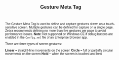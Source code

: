 ﻿---
title: Gesture Meta Tag
productversion: '1.4'
product: Enterprise Browser
layout: guide.html
subhead: 
---
The Gesture Meta Tag is used to define and capture gestures drawn on a touch-sensitive screen. Multiple gestures can be defined for capture on a single page. Zebra recommends defining no more than five gestures per page to avoid performance issues. **Note**: Not supported on Windows CE if debug buttons are enabled in the `Config.xml` file of an Enterprise Browser app.

There are three types of screen gestures:

**Linear –** straight-line movements on the screen
**Circle –** full or partially circular movements on the screen
**Hold –** when the screen is touched and held

<html>
  <head>
    <META http-equiv="Content-Type" content="text/html; charset=utf-8">
    <style>
					body
					{
					font-family:verdana,arial,helvetica;
					font-size:x-small;
					margin:20;
					}
					h1
					{
					font-family:verdana,arial,helvetica;
					font-size:medium;
					font-weight:bold;
					}
					th
					{
					font-family:verdana,arial,helvetica;
					font-size:x-small;
					font-weight:bold;
					text-align:left;
					background-color:#CCCCCC;
					}
					td
					{
					font-family:verdana,arial,helvetica;
					font-size:x-small;
					text-align:left;
					}
					.clsRef
					{
					font-family:verdana,arial,helvetica;
					font-size:small;
					color:#003399;
					font-weight:bold;
					text-align:left;
					}
					.clsSyntax
					{
					font-family:courier;
					font-size:x-small;
					text-align:left;
					background-color:#ffffff;
					}
					.clsSyntaxHeadings
					{
					font-family:verdana,arial,helvetica;
					font-size:x-small;
					font-weight:bold;
					text-align:left;
					color:#000066;
					background-color:#efeff7;
					border-bottom: #c8cdde 1px solid;
					}
					.clsSyntaxCells
					{
					font-family:verdana,arial,helvetica;
					font-size:x-small;
					text-align:left;
					background-color:#f7f7ff;
					border-bottom: #d5d5d3 1px solid;
					}
				</style>
    <title>Gesture</title><script type="text/javascript" language="Javascript">
					
					function ToggleSpan(SpanId, ImgID)
					{
						var path = '../Resources/'
					//Toggle the span view on or off
					var Rollup = document.all.item(SpanId);
					var RollupImg = document.all.item(ImgID);
					var ToggleExpand = path + 'ToggleExpand.gif';
					var ToggleCollapse = path + 'ToggleCollapse.gif';
					Rollup.style.display = (Rollup.style.display=='none' ? 'block' : 'none');
					RollupImg.src = (Rollup.style.display=='none' ? ToggleExpand : ToggleCollapse);
					}

					function CopyTemplate(sControl)
					{
					//Copy the template values held in the appropriate textarea to clipboard
					if (window.clipboardData)
					{
					window.clipboardData.setData("Text", document.all.item(sControl).value);
					}
					return false;
					}
					
				</script></head>
  <body topmargin="0" leftmargin="0" marginheight="0" marginwidth="0" bgcolor="#ffffff" text="#000000">
    <hr size="1">
    
    <div id="SyntaxSpan" style="display:block">
      <blockquote>
        <table class="clsSyntax" cellspacing="1" cellpadding="3" width="95%">
          <tr>
            <th class="clsSyntaxHeadings">Gesture (META Tag) Syntax
						</th>
          </tr>
          <tr>
            <td class="clsSyntaxCells">
              <p>&lt;META HTTP-Equiv="Gesture" content="[method / parameter]"&gt;</p>
            </td>
          </tr>
          <tr>
            <td class="clsSyntaxCells">
              <p>&lt;META HTTP-Equiv="Gesture" contents="Detected:url('[jsFunction | url]')"&gt;</p>
            </td>
          </tr>
        </table>
      </blockquote><br></div>
    
    <div id="ParametersWOSpan" style="display:block">
      <blockquote>
				Items listed in this section indicate methods or, in some cases, indicate parameters which will be retrieved.
				<BR><BR><table class="clsSyntax" cellspacing="1" cellpadding="3" width="95%">
          <col width="10%">
          <col width="68%">
          <col width="22%">
          <tr>
            <th class="clsSyntaxHeadings">Name</th>
            <th class="clsSyntaxHeadings">Description</th>
            <th class="clsSyntaxHeadings">
              <table cellspacing="0" cellpadding="0">
                <tr>
                  <td width="85%" class="clsSyntaxHeadings" style="border-bottom-style: none;">Default Value</td>
                </tr>
              </table>
            </th>
          </tr>
          <tr>
            <td valign="top" class="clsSyntaxCells"><b>Create</b></td>
            <td valign="top" class="clsSyntaxCells">Creates the previously defined gesture. Must be the last tag when creating a gesture.</td>
            <td valign="top" class="clsSyntaxCells">
										N/A
									</td>
          </tr>
        </table>
        <table cellspacing="1" cellpadding="3" width="95%">
          <col width="78%">
          <col width="8%">
          <col width="1%">
          <col width="5%">
          <col width="1%">
          <col width="5%">
          <col width="2%">
          <tr align="right">
            <td></td>
            <td valign="bottom" style="border-bottom-style: none;font-weight:normal;font-size:xx-small;"><nobr><b>Copy methods template to clipboard:</b></nobr></td>
            <td></td>
            <td valign="bottom" style="border-bottom-style: none;font-weight:normal;font-size:xx-small;"><nobr><img id="imgCopyDefaultsWO" alt="Copy META Tag template to clipboard" onclick="CopyTemplate('txtMETATemplateWO')" onmouseover="this.style.cursor='hand'" src="../Resources/CopyDefaults.gif">
									META Tags
								</nobr></td>
            <td></td>
            <td valign="middle" style="border-bottom-style: none;font-weight:normal;font-size:xx-small;"><nobr><img id="imgCopyDefaultsWO" alt="Copy Javascript template to clipboard" onclick="CopyTemplate('txtJavascriptTemplateWO')" onmouseover="this.style.cursor='hand'" src="../Resources/CopyDefaults.gif">
									Javascript
								</nobr></td>
            <td></td>
          </tr>
        </table>
        <div style="display:none"><textarea id="txtMETATemplateWO">&lt;!-- 
The Gesture META Tag is used to define touch screen.
--&gt;

&lt;!-- &lt;META HTTP-Equiv="Gesture" Content="Create"&gt; --&gt;      &lt;!-- Creates the previously defined gesture. Must be the last tag when creating a gesture. --&gt;</textarea></div>
        <div style="display:none"><textarea id="txtJavascriptTemplateWO">&lt;script&gt;
   /*
   The Gesture META Tag is used to define touch screen.
   */

   function doGestureInit()
   {
      var objGeneric = new ActiveXObject("PocketBrowser.Generic");

      //objGeneric.InvokeMETAFunction('Gesture', 'Create');      /* Creates the previously defined gesture. Must be the last tag when creating a gesture. */

   }
&lt;/script&gt;</textarea></div>
      </blockquote><br></div>

    <div id="ParametersWSpan" style="display:block">
      <blockquote>
				Items listed in this section indicate parameters, or attributes which can be set.
				<BR><BR><table class="clsSyntax" cellspacing="1" cellpadding="3" width="95%">
          <col width="20%">
          <col width="20%">
          <col width="38%">
          <col width="22%">
          <tr>
            <th class="clsSyntaxHeadings">Name</th>
            <th class="clsSyntaxHeadings">Possible Values</th>
            <th class="clsSyntaxHeadings">Description</th>
            <th class="clsSyntaxHeadings">
              <table cellspacing="0" cellpadding="0">
                <tr>
                  <td width="85%" class="clsSyntaxHeadings" style="border-bottom-style: none;">Default Value</td>
                </tr>
              </table>
            </th>
          </tr>
          <tr>
            <td valign="top" class="clsSyntaxCells"><b>Type:[Value]
													</b></td>
            <td valign="top" class="clsSyntaxCells">Linear, Circle, Hold</td>
            <td valign="top" class="clsSyntaxCells">Specifies the type of gesture being created. Must be the first tag when creating a gesture.</td>
            <td valign="top" class="clsSyntaxCells">None</td>
          </tr>
          <tr>
            <td valign="top" class="clsSyntaxCells"><b>ID:[Value]
													</b></td>
            <td valign="top" class="clsSyntaxCells">Any string</td>
            <td valign="top" class="clsSyntaxCells">ID used to identify gesture when detected.</td>
            <td valign="top" class="clsSyntaxCells">Depends on gesture type and preset used, if any. See remarks.</td>
          </tr>
          <tr>
            <td valign="top" class="clsSyntaxCells"><b>Preset:[Value]
													</b></td>
            <td valign="top" class="clsSyntaxCells">Depends on gesture type. See remarks.</td>
            <td valign="top" class="clsSyntaxCells">Name of predefined set of parameter values.</td>
            <td valign="top" class="clsSyntaxCells">Depends on gesture type. See remarks.</td>
          </tr>
          <tr>
            <td valign="top" class="clsSyntaxCells"><b>Diagnostics:[Value]
													</b></td>
            <td valign="top" class="clsSyntaxCells">TRUE, FALSE</td>
            <td valign="top" class="clsSyntaxCells">Enables drawing of diagnostic information to provide guidance showing whether or not the gesture will be detected.  Note that by their very nature Diagnostics are not designed to be seen by the user.</td>
            <td valign="top" class="clsSyntaxCells">FALSE</td>
          </tr>
          <tr>
            <td valign="top" class="clsSyntaxCells"><b>LINEAR GESTURE PARAMETERS</b></td>
            <td valign="top" class="clsSyntaxCells"></td>
            <td valign="top" class="clsSyntaxCells"></td>
            <td valign="top" class="clsSyntaxCells"></td>
          </tr>
          <tr>
            <td valign="top" class="clsSyntaxCells"><b>Start-X, Start-Y:[Value]
													</b></td>
            <td valign="top" class="clsSyntaxCells">0 to 10000</td>
            <td valign="top" class="clsSyntaxCells">Starting point of gesture.</td>
            <td valign="top" class="clsSyntaxCells">10% of screen width, 50% of screen height.</td>
          </tr>
          <tr>
            <td valign="top" class="clsSyntaxCells"><b>End-X, End-Y:[Value]
													</b></td>
            <td valign="top" class="clsSyntaxCells">0 to 10000</td>
            <td valign="top" class="clsSyntaxCells">End point of gesture.</td>
            <td valign="top" class="clsSyntaxCells">90% of screen width, 50% of screen height.</td>
          </tr>
          <tr>
            <td valign="top" class="clsSyntaxCells"><b>Tolerance:[Value]
													</b></td>
            <td valign="top" class="clsSyntaxCells">0 to 10000</td>
            <td valign="top" class="clsSyntaxCells">How far (in pixels) the mouse track can vary from the gesture path.</td>
            <td valign="top" class="clsSyntaxCells">25% of screen height.</td>
          </tr>
          <tr>
            <td valign="top" class="clsSyntaxCells"><b>Sensitivity:[Value]
													</b></td>
            <td valign="top" class="clsSyntaxCells">0 to 100</td>
            <td valign="top" class="clsSyntaxCells">Percentage of gesture path which mouse track must cover. Rounds down if this results in a non-whole number of regions.</td>
            <td valign="top" class="clsSyntaxCells">50</td>
          </tr>
          <tr>
            <td valign="top" class="clsSyntaxCells"><b>Skew:[Value]
													</b></td>
            <td valign="top" class="clsSyntaxCells">0 to 90</td>
            <td valign="top" class="clsSyntaxCells">Maximum angle which straight line through mouse track can make to the gesture path.</td>
            <td valign="top" class="clsSyntaxCells">20</td>
          </tr>
          <tr>
            <td valign="top" class="clsSyntaxCells"><b>Deviation:[Value]
													</b></td>
            <td valign="top" class="clsSyntaxCells">0 to 100</td>
            <td valign="top" class="clsSyntaxCells">Maximum deviation of mouse track from a straight line.</td>
            <td valign="top" class="clsSyntaxCells">20</td>
          </tr>
          <tr>
            <td valign="top" class="clsSyntaxCells"><b>Region-Width:[Value]
													</b></td>
            <td valign="top" class="clsSyntaxCells">0 to 10000</td>
            <td valign="top" class="clsSyntaxCells">Width of regions into which gesture path is divided. Setting very small (e.g. 1) or large (e.g. equal to the gesture line length) values is allowed but may lead to unexpected results.</td>
            <td valign="top" class="clsSyntaxCells">10% of screen width.</td>
          </tr>
          <tr>
            <td valign="top" class="clsSyntaxCells"><b>CIRCLE GESTURE PARAMETERS</b></td>
            <td valign="top" class="clsSyntaxCells"></td>
            <td valign="top" class="clsSyntaxCells"></td>
            <td valign="top" class="clsSyntaxCells"></td>
          </tr>
          <tr>
            <td valign="top" class="clsSyntaxCells"><b>Center-X, Center-Y:[Value]
													</b></td>
            <td valign="top" class="clsSyntaxCells">-10000 to 10000</td>
            <td valign="top" class="clsSyntaxCells">Center of gesture.</td>
            <td valign="top" class="clsSyntaxCells">Center of screen.</td>
          </tr>
          <tr>
            <td valign="top" class="clsSyntaxCells"><b>Radius:[Value]
													</b></td>
            <td valign="top" class="clsSyntaxCells">1 to 10000</td>
            <td valign="top" class="clsSyntaxCells">Radius (in pixels) of gesture.</td>
            <td valign="top" class="clsSyntaxCells">33% of screen width or height, whichever is smaller.</td>
          </tr>
          <tr>
            <td valign="top" class="clsSyntaxCells"><b>Start:[Value]
													</b></td>
            <td valign="top" class="clsSyntaxCells">0 to 10000</td>
            <td valign="top" class="clsSyntaxCells">Starting angle of gesture in degrees. Angles are measured clockwise from 3 o'clock position.</td>
            <td valign="top" class="clsSyntaxCells">0</td>
          </tr>
          <tr>
            <td valign="top" class="clsSyntaxCells"><b>End:[Value]
													</b></td>
            <td valign="top" class="clsSyntaxCells">0 to 10000</td>
            <td valign="top" class="clsSyntaxCells">Ending angle of gesture in degrees. Angles are measured clockwise from 3 o'clock position.</td>
            <td valign="top" class="clsSyntaxCells">180</td>
          </tr>
          <tr>
            <td valign="top" class="clsSyntaxCells"><b>Tolerance:[Value]
													</b></td>
            <td valign="top" class="clsSyntaxCells">0 to 10000</td>
            <td valign="top" class="clsSyntaxCells">How far (in pixels) the mouse track can vary from the gesture path.</td>
            <td valign="top" class="clsSyntaxCells">16% of screen width.</td>
          </tr>
          <tr>
            <td valign="top" class="clsSyntaxCells"><b>Sensitivity:[Value]
													</b></td>
            <td valign="top" class="clsSyntaxCells">0 to 100</td>
            <td valign="top" class="clsSyntaxCells">Percentage of gesture path which mouse track must cover. Rounds down if this results in a non-whole number of regions.</td>
            <td valign="top" class="clsSyntaxCells">50</td>
          </tr>
          <tr>
            <td valign="top" class="clsSyntaxCells"><b>HOLD GESTURE PARAMETERS</b></td>
            <td valign="top" class="clsSyntaxCells"></td>
            <td valign="top" class="clsSyntaxCells"></td>
            <td valign="top" class="clsSyntaxCells"></td>
          </tr>
          <tr>
            <td valign="top" class="clsSyntaxCells"><b>Center-X, Center-Y:[Value]
													</b></td>
            <td valign="top" class="clsSyntaxCells">-10000 to 10000</td>
            <td valign="top" class="clsSyntaxCells">Center of gesture.</td>
            <td valign="top" class="clsSyntaxCells">Center of screen.</td>
          </tr>
          <tr>
            <td valign="top" class="clsSyntaxCells"><b>Radius:[Value]
													</b></td>
            <td valign="top" class="clsSyntaxCells">1 to 10000</td>
            <td valign="top" class="clsSyntaxCells">Radius (in pixels) of gesture.</td>
            <td valign="top" class="clsSyntaxCells">25% of screen width or height, whichever is smaller.</td>
          </tr>
          <tr>
            <td valign="top" class="clsSyntaxCells"><b>Delay:[Value]
													</b></td>
            <td valign="top" class="clsSyntaxCells">&gt;=0</td>
            <td valign="top" class="clsSyntaxCells">Time (in milliseconds) that screen must be touched within gesture before first detected.</td>
            <td valign="top" class="clsSyntaxCells">1000</td>
          </tr>
          <tr>
            <td valign="top" class="clsSyntaxCells"><b>Interval:[Value]
													</b></td>
            <td valign="top" class="clsSyntaxCells">&gt;=0</td>
            <td valign="top" class="clsSyntaxCells">Time (in milliseconds) between subsequent detections while screen continues to be touched. Zero means no further detections.  This parameter is ignored if the detection event is not set to a Javascript function.</td>
            <td valign="top" class="clsSyntaxCells">0</td>
          </tr>
        </table>
        <table cellspacing="1" cellpadding="3" width="95%">
          <col width="78%">
          <col width="8%">
          <col width="1%">
          <col width="5%">
          <col width="1%">
          <col width="5%">
          <col width="2%">
          <tr align="right">
            <td></td>
            <td valign="bottom" style="border-bottom-style: none;font-weight:normal;font-size:xx-small;"><nobr><b>Copy parameters template to clipboard:</b></nobr></td>
            <td></td>
            <td valign="bottom" style="border-bottom-style: none;font-weight:normal;font-size:xx-small;"><nobr><img id="imgCopyDefaultsW" alt="Copy META Tag template to clipboard" onclick="CopyTemplate('txtMETATemplateW')" onmouseover="this.style.cursor='hand'" src="../Resources/CopyDefaults.gif">
									META Tags
								</nobr></td>
            <td></td>
            <td valign="middle" style="border-bottom-style: none;font-weight:normal;font-size:xx-small;"><nobr><img id="imgCopyDefaultsW" alt="Copy Javascript template to clipboard" onclick="CopyTemplate('txtJavascriptTemplateW')" onmouseover="this.style.cursor='hand'" src="../Resources/CopyDefaults.gif">
									Javascript
								</nobr></td>
            <td></td>
          </tr>
        </table>
        <div style="display:none"><textarea id="txtMETATemplateW">&lt;!-- 
The Gesture META Tag is used to define touch screen.
--&gt;

&lt;!-- &lt;META HTTP-Equiv="Gesture" Content="Type:[Value]"&gt; --&gt;      &lt;!-- Specifies the type of gesture being created. Must be the first tag when creating a gesture. --&gt;
&lt;!-- &lt;META HTTP-Equiv="Gesture" Content="ID:[Value]"&gt; --&gt;      &lt;!-- ID used to identify gesture when detected. --&gt;
&lt;!-- &lt;META HTTP-Equiv="Gesture" Content="Preset:[Value]"&gt; --&gt;      &lt;!-- Name of predefined set of parameter values. --&gt;
&lt;!-- &lt;META HTTP-Equiv="Gesture" Content="Diagnostics:[Value]"&gt; --&gt;      &lt;!-- Enables drawing of diagnostic information to provide guidance showing whether or not the gesture will be detected.  Note that by their very nature Diagnostics are not designed to be seen by the user. --&gt;
&lt;!-- &lt;META HTTP-Equiv="Gesture" Content="LINEAR GESTURE PARAMETERS:[Value]"&gt; --&gt;      &lt;!--  --&gt;
&lt;!-- &lt;META HTTP-Equiv="Gesture" Content="Start-X, Start-Y:[Value]"&gt; --&gt;      &lt;!-- Starting point of gesture. --&gt;
&lt;!-- &lt;META HTTP-Equiv="Gesture" Content="End-X, End-Y:[Value]"&gt; --&gt;      &lt;!-- End point of gesture. --&gt;
&lt;!-- &lt;META HTTP-Equiv="Gesture" Content="Tolerance:[Value]"&gt; --&gt;      &lt;!-- How far (in pixels) the mouse track can vary from the gesture path. --&gt;
&lt;!-- &lt;META HTTP-Equiv="Gesture" Content="Sensitivity:[Value]"&gt; --&gt;      &lt;!-- Percentage of gesture path which mouse track must cover. Rounds down if this results in a non-whole number of regions. --&gt;
&lt;!-- &lt;META HTTP-Equiv="Gesture" Content="Skew:[Value]"&gt; --&gt;      &lt;!-- Maximum angle which straight line through mouse track can make to the gesture path. --&gt;
&lt;!-- &lt;META HTTP-Equiv="Gesture" Content="Deviation:[Value]"&gt; --&gt;      &lt;!-- Maximum deviation of mouse track from a straight line. --&gt;
&lt;!-- &lt;META HTTP-Equiv="Gesture" Content="Region-Width:[Value]"&gt; --&gt;      &lt;!-- Width of regions into which gesture path is divided. Setting very small (e.g. 1) or large (e.g. equal to the gesture line length) values is allowed but may lead to unexpected results. --&gt;
&lt;!-- &lt;META HTTP-Equiv="Gesture" Content="CIRCLE GESTURE PARAMETERS:[Value]"&gt; --&gt;      &lt;!--  --&gt;
&lt;!-- &lt;META HTTP-Equiv="Gesture" Content="Center-X, Center-Y:[Value]"&gt; --&gt;      &lt;!-- Center of gesture. --&gt;
&lt;!-- &lt;META HTTP-Equiv="Gesture" Content="Radius:[Value]"&gt; --&gt;      &lt;!-- Radius (in pixels) of gesture. --&gt;
&lt;!-- &lt;META HTTP-Equiv="Gesture" Content="Start:[Value]"&gt; --&gt;      &lt;!-- Starting angle of gesture in degrees. Angles are measured clockwise from 3 o'clock position. --&gt;
&lt;!-- &lt;META HTTP-Equiv="Gesture" Content="End:[Value]"&gt; --&gt;      &lt;!-- Ending angle of gesture in degrees. Angles are measured clockwise from 3 o'clock position. --&gt;
&lt;!-- &lt;META HTTP-Equiv="Gesture" Content="Tolerance:[Value]"&gt; --&gt;      &lt;!-- How far (in pixels) the mouse track can vary from the gesture path. --&gt;
&lt;!-- &lt;META HTTP-Equiv="Gesture" Content="Sensitivity:[Value]"&gt; --&gt;      &lt;!-- Percentage of gesture path which mouse track must cover. Rounds down if this results in a non-whole number of regions. --&gt;
&lt;!-- &lt;META HTTP-Equiv="Gesture" Content="HOLD GESTURE PARAMETERS:[Value]"&gt; --&gt;      &lt;!--  --&gt;
&lt;!-- &lt;META HTTP-Equiv="Gesture" Content="Center-X, Center-Y:[Value]"&gt; --&gt;      &lt;!-- Center of gesture. --&gt;
&lt;!-- &lt;META HTTP-Equiv="Gesture" Content="Radius:[Value]"&gt; --&gt;      &lt;!-- Radius (in pixels) of gesture. --&gt;
&lt;!-- &lt;META HTTP-Equiv="Gesture" Content="Delay:[Value]"&gt; --&gt;      &lt;!-- Time (in milliseconds) that screen must be touched within gesture before first detected. --&gt;
&lt;!-- &lt;META HTTP-Equiv="Gesture" Content="Interval:[Value]"&gt; --&gt;      &lt;!-- Time (in milliseconds) between subsequent detections while screen continues to be touched. Zero means no further detections.  This parameter is ignored if the detection event is not set to a Javascript function. --&gt;</textarea></div>
        <div style="display:none"><textarea id="txtJavascriptTemplateW">&lt;script&gt;
   /*
   The Gesture META Tag is used to define touch screen.
   */

   function doGestureInit()
   {
      var objGeneric = new ActiveXObject("PocketBrowser.Generic");

      //objGeneric.InvokeMETAFunction('Gesture', 'Type:[Value]');      /* Specifies the type of gesture being created. Must be the first tag when creating a gesture. */
      //objGeneric.InvokeMETAFunction('Gesture', 'ID:[Value]');      /* ID used to identify gesture when detected. */
      //objGeneric.InvokeMETAFunction('Gesture', 'Preset:[Value]');      /* Name of predefined set of parameter values. */
      //objGeneric.InvokeMETAFunction('Gesture', 'Diagnostics:[Value]');      /* Enables drawing of diagnostic information to provide guidance showing whether or not the gesture will be detected.  Note that by their very nature Diagnostics are not designed to be seen by the user. */
      //objGeneric.InvokeMETAFunction('Gesture', 'LINEAR GESTURE PARAMETERS:[Value]');      /*  */
      //objGeneric.InvokeMETAFunction('Gesture', 'Start-X, Start-Y:[Value]');      /* Starting point of gesture. */
      //objGeneric.InvokeMETAFunction('Gesture', 'End-X, End-Y:[Value]');      /* End point of gesture. */
      //objGeneric.InvokeMETAFunction('Gesture', 'Tolerance:[Value]');      /* How far (in pixels) the mouse track can vary from the gesture path. */
      //objGeneric.InvokeMETAFunction('Gesture', 'Sensitivity:[Value]');      /* Percentage of gesture path which mouse track must cover. Rounds down if this results in a non-whole number of regions. */
      //objGeneric.InvokeMETAFunction('Gesture', 'Skew:[Value]');      /* Maximum angle which straight line through mouse track can make to the gesture path. */
      //objGeneric.InvokeMETAFunction('Gesture', 'Deviation:[Value]');      /* Maximum deviation of mouse track from a straight line. */
      //objGeneric.InvokeMETAFunction('Gesture', 'Region-Width:[Value]');      /* Width of regions into which gesture path is divided. Setting very small (e.g. 1) or large (e.g. equal to the gesture line length) values is allowed but may lead to unexpected results. */
      //objGeneric.InvokeMETAFunction('Gesture', 'CIRCLE GESTURE PARAMETERS:[Value]');      /*  */
      //objGeneric.InvokeMETAFunction('Gesture', 'Center-X, Center-Y:[Value]');      /* Center of gesture. */
      //objGeneric.InvokeMETAFunction('Gesture', 'Radius:[Value]');      /* Radius (in pixels) of gesture. */
      //objGeneric.InvokeMETAFunction('Gesture', 'Start:[Value]');      /* Starting angle of gesture in degrees. Angles are measured clockwise from 3 o'clock position. */
      //objGeneric.InvokeMETAFunction('Gesture', 'End:[Value]');      /* Ending angle of gesture in degrees. Angles are measured clockwise from 3 o'clock position. */
      //objGeneric.InvokeMETAFunction('Gesture', 'Tolerance:[Value]');      /* How far (in pixels) the mouse track can vary from the gesture path. */
      //objGeneric.InvokeMETAFunction('Gesture', 'Sensitivity:[Value]');      /* Percentage of gesture path which mouse track must cover. Rounds down if this results in a non-whole number of regions. */
      //objGeneric.InvokeMETAFunction('Gesture', 'HOLD GESTURE PARAMETERS:[Value]');      /*  */
      //objGeneric.InvokeMETAFunction('Gesture', 'Center-X, Center-Y:[Value]');      /* Center of gesture. */
      //objGeneric.InvokeMETAFunction('Gesture', 'Radius:[Value]');      /* Radius (in pixels) of gesture. */
      //objGeneric.InvokeMETAFunction('Gesture', 'Delay:[Value]');      /* Time (in milliseconds) that screen must be touched within gesture before first detected. */
      //objGeneric.InvokeMETAFunction('Gesture', 'Interval:[Value]');      /* Time (in milliseconds) between subsequent detections while screen continues to be touched. Zero means no further detections.  This parameter is ignored if the detection event is not set to a Javascript function. */

   }
&lt;/script&gt;</textarea></div>
      </blockquote><br></div>
   
    <div id="ReturnsSpan" style="display:block">
      <blockquote>
        <p>
					Modules return information back to their web pages via retrieval tags, for example the scanner has a retrieval tag called 'DecodeEvent' which is called whenever it decodes a barcode.  To register to receive a retrieval tag call the module as follows:
					<blockquote>
            <pre class="clsSyntaxCells">&lt;META HTTP-Equiv="[Module]" content="[RetrievalTag]:url('[URI]')"&gt;</pre>
						So to register to retrieve the Scanner's DecodeEvent the following syntax would be used:
						<pre class="clsSyntaxCells">&lt;META HTTP-Equiv="Scanner" content="DecodeEvent:url('Javascript:doScan('%6', '%s', %3, '%2');')"&gt;</pre>
          </blockquote><BR><P>
					Retrieval tags return information by replacing the text in place holders, defined as '%s' or '%&lt;number&gt;'.  Each place holder represents 1 return value with '%s' being populated sequentially or '%&lt;number&gt;' providing direct acces to the desired value.
					</P>
          <blockquote>
            <p>
								If the content for the Scanner's DecodeEvent is:<BR><pre class="clsSyntaxCells">"url('Javascript:doScan('%6', '%s', %3, '%2');')"</pre><BR>
								The function would be called as follows:<BR><pre class="clsSyntaxCells">"Javascript:doScan('Decode', '5449000053879', 0x35, 'SCN:EAN13');"</pre><BR></p>
          </blockquote>
        </p><br><DIV class="clsRef">Detected</DIV>
        <DIV></DIV><BR><table class="clsSyntax" cellspacing="1" cellpadding="3" width="95%">
          <col width="3%">
          <col width="20%">
          <col width="77%">
          <tr>
            <th class="clsSyntaxHeadings">ID</th>
            <th class="clsSyntaxHeadings">Name</th>
            <th class="clsSyntaxHeadings">Description</th>
          </tr>
          <tr>
            <td class="clsSyntaxCells" valign="top">1</td>
            <td class="clsSyntaxCells" valign="top"><b>ID</b></td>
            <td class="clsSyntaxCells" style="text-align:left;">The ID string of the detected gesture.</td>
          </tr>
          <tr>
            <td class="clsSyntaxCells" valign="top">2</td>
            <td class="clsSyntaxCells" valign="top"><b>Count</b></td>
            <td class="clsSyntaxCells" style="text-align:left;">The number of times a hold gesture has been detected for a single press of the screen. Returns zero when the screen touch stops. Only applies to hold gestures.</td>
          </tr>
        </table>
        <div style="display:none"><textarea id="ID0EYBAC">&lt;!-- &lt;META HTTP-Equiv="Gesture" Content="Detected:url('JavaScript:fnJSCallbackHandler('%1', '%2');')"&gt; --&gt;</textarea></div>
        <div style="display:none"><textarea rows="20" cols="200" id="ID0E3BAC">&lt;script&gt;
   /*
   function doGestureInit()
   {
      var objGeneric = new ActiveXObject("PocketBrowser.Generic");

      //objGeneric.InvokeMETAFunction('Gesture', 'Detected:url('JavaScript:fnJSCallbackHandler('%1', '%2');')');      /*  */

   }
&lt;/script&gt;</textarea></div>
        <table cellspacing="1" cellpadding="3" width="95%">
          <col width="78%">
          <col width="8%">
          <col width="1%">
          <col width="5%">
          <col width="1%">
          <col width="5%">
          <col width="2%">
          <tr align="right">
            <td></td>
            <td valign="bottom" style="border-bottom-style: none;font-weight:normal;font-size:xx-small;"><nobr><b>Copy this return value template to clipboard:</b></nobr></td>
            <td></td>
            <td valign="bottom" style="border-bottom-style: none;font-weight:normal;font-size:xx-small;"><nobr><img id="imgCopyDefaultsReturn" alt="Copy META Tag template to clipboard" onmouseover="this.style.cursor='hand'" src="../Resources/CopyDefaults.gif" onclick="CopyTemplate('ID0EYBAC');">
									META Tags
								</nobr></td>
            <td></td>
            <td valign="middle" style="border-bottom-style: none;font-weight:normal;font-size:xx-small;"><nobr><img id="imgCopyDefaultsWO" alt="Copy Javascript template to clipboard" onmouseover="this.style.cursor='hand'" src="../Resources/CopyDefaults.gif" onclick="CopyTemplate('ID0E3BAC');">
									Javascript
								</nobr></td>
            <td></td>
          </tr>
        </table><br><br></blockquote><br></div>
    
    <div id="ExamplesSpan" style="display:block">
      <blockquote>
        <p>
        Create two gestures: a default left to right gesture with ID 'swipe', and a hold gesture at the top left
        of the screen which will fire one time after 500 milliseconds with ID 'press'. The Javascript function onGesture()
        is called when either gesture is detected.
      </p>
        <table class="clsSyntax" cellspacing="1" cellpadding="3" width="95%">
          <tr>
            <td>
              <pre class="clsSyntaxCells">
        &lt;META HTTP-Equiv="gesture" Content="type:linear"&gt;
        &lt;META HTTP-Equiv="gesture" Content="id:swipe"&gt;
        &lt;META HTTP-Equiv="gesture" Content="create"&gt;
        &lt;META HTTP-Equiv="gesture" Content="type:hold"&gt;
        &lt;META HTTP-Equiv="gesture" Content="center-x:60"&gt;
        &lt;META HTTP-Equiv="gesture" Content="center-y:60"&gt;
        &lt;META HTTP-Equiv="gesture" Content="radius:60"&gt;
        &lt;META HTTP-Equiv="gesture" Content="delay:500"&gt;
        &lt;META HTTP-Equiv="gesture" Content="interval:0"&gt;
        &lt;META HTTP-Equiv="gesture" Content="id:press"&gt;
        &lt;META HTTP-Equiv="gesture" Content="create"&gt;
        &lt;META HTTP-Equiv="gesture-detected" Content="url('Javascript:onGesture('%s','%s');')"&gt;
      </pre>
            </td>
          </tr>
        </table>
        <table cellspacing="1" cellpadding="3" width="95%">
          <col width="85%">
          <col width="15%">
          <tr align="right">
            <td></td>
            <td valign="bottom" style="border-bottom-style: none;font-weight:normal;font-size:xx-small;"><nobr><img id="imgCopyDefaults" alt="Copy example to clipboard" onmouseover="this.style.cursor='hand'" src="../Resources/CopyDefaults.gif" onclick="CopyTemplate('ID0E4DAC');">
									Copy example to clipboard
								</nobr></td>
          </tr>
        </table>
        <div id="Examples" style="display:none"><textarea id="ID0E4DAC">&lt;!-- 

        Create two gestures: a default left to right gesture with ID 'swipe', and a hold gesture at the top left
        of the screen which will fire one time after 500 milliseconds with ID 'press'. The Javascript function onGesture()
        is called when either gesture is detected.
      
--&gt;

        &lt;META HTTP-Equiv="gesture" Content="type:linear"&gt;
        &lt;META HTTP-Equiv="gesture" Content="id:swipe"&gt;
        &lt;META HTTP-Equiv="gesture" Content="create"&gt;
        &lt;META HTTP-Equiv="gesture" Content="type:hold"&gt;
        &lt;META HTTP-Equiv="gesture" Content="center-x:60"&gt;
        &lt;META HTTP-Equiv="gesture" Content="center-y:60"&gt;
        &lt;META HTTP-Equiv="gesture" Content="radius:60"&gt;
        &lt;META HTTP-Equiv="gesture" Content="delay:500"&gt;
        &lt;META HTTP-Equiv="gesture" Content="interval:0"&gt;
        &lt;META HTTP-Equiv="gesture" Content="id:press"&gt;
        &lt;META HTTP-Equiv="gesture" Content="create"&gt;
        &lt;META HTTP-Equiv="gesture-detected" Content="url('Javascript:onGesture('%s','%s');')"&gt;
      </textarea></div>
      </blockquote>
    </div>
    
    <div id="RemarksSpan" style="display:block">
      <blockquote>
        <DIV class="clsRef">Presets and IDs</DIV>
        <DIV style="font-family:verdana,arial,helvetica;font-size:x-small;">
The 'preset' tag is used to specify one of the preset values below. When a gesture definition is started
using the 'type' tag its parameters are initially set to the preset shown as default.
When a preset is specified for a gesture, including when it is first created, its ID is set to [gesture name]-[default preset name].
E.g. a new linear gesture will have the ID 'linear-left-right'. This can be replaced (as can any preset value) by a subsequent parameter tag.
      </DIV>
        <pre style="font-family:courier;font-size:small;">
GESTURE          POSSIBLE VALUES                                         DEFAULT
Linear           left-right, right-left, top-bottom, bottom-top          left-right
Circle           happy*, sad*                                            happy
Hold             center                                                  center
      </pre>
        <DIV class="clsRef">* Meanings of Presets</DIV>
        <DIV style="font-family:verdana,arial,helvetica;font-size:x-small;">
"Happy" means a 180 degree semi-circle, clockwise from the 3 o'clock position. "Sad" means a 180 degree semi-circle, clockwise from the 9 o'clock position.
      </DIV>
        <pre style="font-family:courier;font-size:small;"></pre>
        <DIV class="clsRef">Maximum Gesture Size</DIV>
        <DIV style="font-family:verdana,arial,helvetica;font-size:x-small;">
There is no formal maximum size for a gesture, for example a circle gesture could require the user to move several times round the circle. However if the user draws such a gesture very slowly it's possible that too many stylus move points could be generated, and the gesture wouldn't be detected. The plugin has been tested with a circle gesture from 0 to 720 degrees and taking approximately 6 seconds to draw without problem.
      </DIV>
        <pre style="font-family:courier;font-size:small;"></pre>
        <DIV class="clsRef">Common Pitfalls</DIV>
        <DIV style="font-family:verdana,arial,helvetica;font-size:x-small;">
Do not use alert boxes within the Gesture-Detected Callback, doing so will steal focus from the gesture region.
      </DIV>
        <pre style="font-family:courier;font-size:small;"></pre>
        <DIV class="clsRef">Out-of-range Values</DIV>
        <DIV style="font-family:verdana,arial,helvetica;font-size:x-small;">
Any parameter values out of the allowed range will be limited to the nearest allowed value. E.g. giving a sensitivy greater than 100 will use 100. Numeric parameters given as text will be treated as zero.
      </DIV>
        <pre style="font-family:courier;font-size:small;"></pre>
        <DIV class="clsRef">Diagnostics</DIV>
        <DIV style="font-family:verdana,arial,helvetica;font-size:x-small;">
Note that diagnostics exist only for the purpose of understanding and evaluating the various parameters. They should not be enabled in the release version of the code. They may also not display correctly in every circumstance, e.g. when scrolling, or for certain sets of parameters, e.g. for nearly vertical linear gestures.
      </DIV>
        <pre style="font-family:courier;font-size:small;"></pre>
      </blockquote><br></div>
    
    <div id="InfoSpan" style="display:block">
      <blockquote>
        <table>
          <tr>
            <th>Supported Platforms</th>
            <td>Windows CE, Windows Mobile</td>
          </tr>
          <tr>
            <th>Persistence</th>
            <td>This tag will only persist on the current page.</td>
          </tr>
          <tr>
            <th>Minimum Requirements</th>
            <td>Linear, Circle and Hold gestures require a touch screen.</td>
          </tr>
        </table>
      </blockquote><br></div>
    <div id="DefaultParamsSpan" style="display:none">
      <pre><textarea id="DefaultParameters"></textarea></pre>
    </div>
    
    <div id="AlsoSpan" style="display:block">
      <BLOCKQUOTE><a href="../Getting Started/GesturesOverview.html&#xA;						">GesturesOverview</a> </BLOCKQUOTE><br></div>
    <hr size="1">
    <div align="right">© 2016 Symbol Technologies, Inc. All rights reserved.</div>
  </body>
</html>